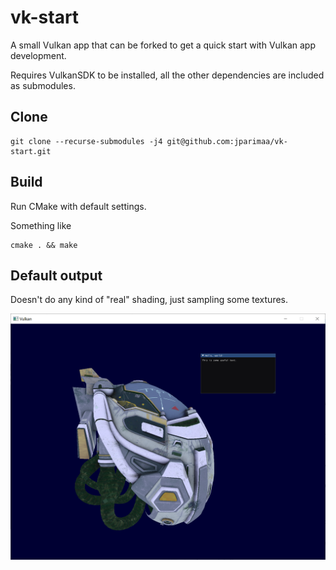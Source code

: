 # vk-start

A small Vulkan app that can be forked to get a quick start with Vulkan app development.

Requires VulkanSDK to be installed, all the other dependencies are included as submodules.

## Clone

    git clone --recurse-submodules -j4 git@github.com:jparimaa/vk-start.git

## Build

Run CMake with default settings.

Something like

    cmake . && make

## Default output

Doesn't do any kind of "real" shading, just sampling some textures.

![vk-start](vk-start.png?raw=true "vk-start")
